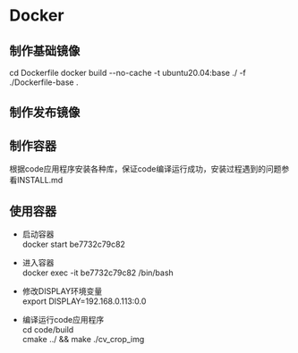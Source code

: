 # Docker
## 制作基础镜像
cd Dockerfile
docker build --no-cache -t ubuntu20.04:base ./  -f ./Dockerfile-base .

## 制作发布镜像

## 制作容器
根据code应用程序安装各种库，保证code编译运行成功，安装过程遇到的问题参看INSTALL.md

## 使用容器
- 启动容器  
  docker start be7732c79c82  

- 进入容器  
  docker exec -it be7732c79c82 /bin/bash 
 
- 修改DISPLAY环境变量  
  export DISPLAY=192.168.0.113:0.0  

- 编译运行code应用程序  
  cd code/build  
  cmake ../ && make 
  ./cv_crop_img
